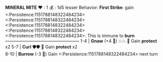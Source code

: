 __**MINERAL MITE**__
❤️ : 1
💰 : 1d5 lesser
Behavior: **First Strike**: gain <:Persistence:1151788148322484234><:Persistence:1151788148322484234><:Persistence:1151788148322484234><:Persistence:1151788148322484234><:Persistence:1151788148322484234>. This is immune to __burn__
—————————————————
1-4   | **Gnaw** (+4 🎲) 💥💥 🔀 Gain __protect__ x2 
5-7   | **Curl**  🛡️🛡️ 🔀 Gain __protect__ x2  
8-10  | **Burrow** (-3 🎲) Gain <:Persistence:1151788148322484234> next turn